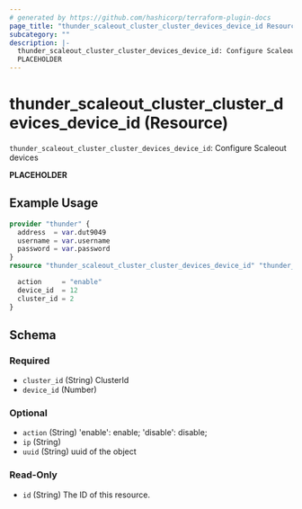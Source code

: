 ```yaml
---
# generated by https://github.com/hashicorp/terraform-plugin-docs
page_title: "thunder_scaleout_cluster_cluster_devices_device_id Resource - terraform-provider-thunder"
subcategory: ""
description: |-
  thunder_scaleout_cluster_cluster_devices_device_id: Configure Scaleout devices
  PLACEHOLDER
---
```


# thunder_scaleout_cluster_cluster_devices_device_id (Resource)

`thunder_scaleout_cluster_cluster_devices_device_id`: Configure Scaleout devices

__PLACEHOLDER__

## Example Usage

```terraform
provider "thunder" {
  address  = var.dut9049
  username = var.username
  password = var.password
}
resource "thunder_scaleout_cluster_cluster_devices_device_id" "thunder_scaleout_cluster_cluster_devices_device_id" {

  action     = "enable"
  device_id  = 12
  cluster_id = 2
}
```

<!-- schema generated by tfplugindocs -->
## Schema

### Required

- `cluster_id` (String) ClusterId
- `device_id` (Number)

### Optional

- `action` (String) 'enable': enable; 'disable': disable;
- `ip` (String)
- `uuid` (String) uuid of the object

### Read-Only

- `id` (String) The ID of this resource.


